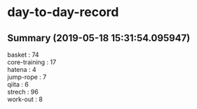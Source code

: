 # day-to-day-record  
## Summary  (2019-05-18 15:31:54.095947)  
basket : 74  
core-training : 17  
hatena : 4  
jump-rope : 7  
qiita : 6  
strech : 96  
work-out : 8  
